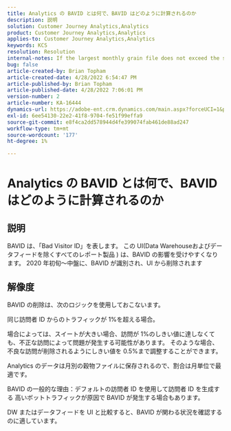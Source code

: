 ```yaml
---
title: Analytics の BAVID とは何で、BAVID はどのように計算されるのか
description: 説明
solution: Customer Journey Analytics,Analytics
product: Customer Journey Analytics,Analytics
applies-to: Customer Journey Analytics,Analytics
keywords: KCS
resolution: Resolution
internal-notes: If the largest monthly grain file does not exceed the size threshold (250MB default), we do not examine the suite for bad visids.
bug: false
article-created-by: Brian Topham
article-created-date: 4/28/2022 6:54:47 PM
article-published-by: Brian Topham
article-published-date: 4/28/2022 7:06:01 PM
version-number: 2
article-number: KA-16444
dynamics-url: https://adobe-ent.crm.dynamics.com/main.aspx?forceUCI=1&pagetype=entityrecord&etn=knowledgearticle&id=ff03cea8-24c7-ec11-a7b6-0022480a1b03
exl-id: 6ee54130-22e2-41f8-9704-fe51f99effa9
source-git-commit: e8f4ca2dd578944d4fe399074fab461de88ad247
workflow-type: tm+mt
source-wordcount: '177'
ht-degree: 1%

---
```


# Analytics の BAVID とは何で、BAVID はどのように計算されるのか

## 説明


BAVID は、「Bad Visitor ID」を表します。 この UI(Data Warehouseおよびデータフィードを除くすべてのレポート製品 ) は、BAVID の影響を受けやすくなります。
2020 年初旬～中盤に、BAVID が識別され、UI から削除されます






## 解像度


BAVID の削除は、次のロジックを使用しておこないます。

同じ訪問者 ID からのトラフィックが 1%を超える場合。

場合によっては、スイートが大きい場合、訪問が 1%のしきい値に達しなくても、不正な訪問によって問題が発生する可能性があります。 そのような場合、不良な訪問が削除されるようにしきい値を 0.5%まで調整することができます。

Analytics のデータは月別の穀物ファイルに保存されるので、割合は月単位で最適です。



BAVID の一般的な理由：デフォルトの訪問者 ID を使用して訪問者 ID を生成する 高いボットトラフィックが原因で BAVID が発生する場合もあります。

DW またはデータフィードを UI と比較すると、BAVID が関わる状況を確認するのに適しています。
